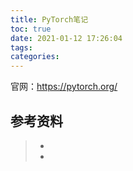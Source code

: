 ```yaml
---
title: PyTorch笔记
toc: true
date: 2021-01-12 17:26:04
tags:
categories:
---
```


官网：https://pytorch.org/



## 参考资料
> - []()
> - []()
